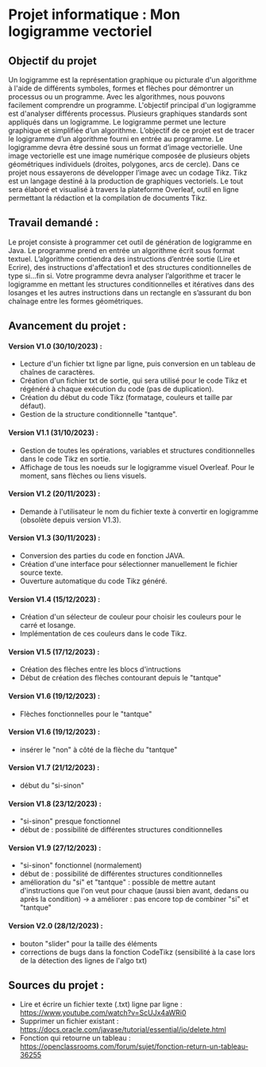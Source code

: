 # Projet informatique : Mon logigramme vectoriel

## Objectif du projet
Un logigramme est la représentation graphique ou picturale d'un algorithme à l'aide de différents symboles, formes et flèches pour démontrer un processus ou un programme. Avec les algorithmes, nous pouvons facilement comprendre un programme. L'objectif principal d'un logigramme est d'analyser différents processus. Plusieurs graphiques standards sont appliqués dans un logigramme. Le logigramme permet une lecture graphique et simplifiée d’un algorithme. L’objectif de ce projet est de tracer le logigramme d’un algorithme fourni en entrée au programme. Le logigramme devra être dessiné sous un format d’image vectorielle. Une image vectorielle est une image numérique composée de plusieurs objets géométriques individuels (droites, polygones, arcs de cercle). Dans ce projet nous essayerons de développer l’image avec un codage Tikz. Tikz est un langage destiné à la production de graphiques vectoriels. Le tout sera élaboré et visualisé à travers la plateforme Overleaf, outil en ligne permettant la rédaction et la compilation de documents Tikz.


## Travail demandé :
Le projet consiste à programmer cet outil de génération de logigramme en Java. Le programme prend en entrée un algorithme écrit sous format textuel. L’algorithme contiendra des instructions d’entrée sortie (Lire et Ecrire), des instructions d'affectation1 et des structures conditionnelles de type si...fin si.
Votre programme devra analyser l’algorithme et tracer le logigramme en mettant les structures conditionnelles et itératives dans des losanges et les autres instructions dans un rectangle en s’assurant du bon chaînage entre les formes géométriques. 

## Avancement du projet :
#### Version V1.0 (30/10/2023) :
- Lecture d'un fichier txt ligne par ligne, puis conversion en un tableau de chaînes de caractères.
- Création d'un fichier txt de sortie, qui sera utilisé pour le code Tikz et régénéré à chaque exécution du code (pas de duplication).
- Création du début du code Tikz (formatage, couleurs et taille par défaut).
- Gestion de la structure conditionnelle "tantque".

#### Version V1.1 (31/10/2023) :
- Gestion de toutes les opérations,  variables et structures conditionnelles dans le code Tikz en sortie.
- Affichage de tous les noeuds sur le logigramme visuel Overleaf. Pour le moment, sans flèches ou liens visuels.

#### Version V1.2 (20/11/2023) :
- Demande à l'utilisateur le nom du fichier texte à convertir en logigramme (obsolète depuis version V1.3).

#### Version V1.3 (30/11/2023) :
- Conversion des parties du code en fonction JAVA.
- Création d'une interface pour sélectionner manuellement le fichier source texte.
- Ouverture automatique du code Tikz généré.

#### Version V1.4 (15/12/2023) :
- Création d'un sélecteur de couleur pour choisir les couleurs pour le carré et losange.
- Implémentation de ces couleurs dans le code Tikz.

#### Version V1.5 (17/12/2023) :
- Création des flèches entre les blocs d'intructions
- Début de création des flèches contourant depuis le "tantque"

#### Version V1.6 (19/12/2023) :
- Flèches fonctionnelles pour le "tantque"

#### Version V1.6 (19/12/2023) :
- insérer le "non" à côté de la flèche du "tantque"

#### Version V1.7 (21/12/2023) :
- début du "si-sinon"

#### Version V1.8 (23/12/2023) :
- "si-sinon" presque fonctionnel
- début de : possibilité de différentes structures conditionnelles

#### Version V1.9 (27/12/2023) :
- "si-sinon" fonctionnel (normalement)
- début de : possibilité de différentes structures conditionnelles
- amélioration du "si" et "tantque" : possible de mettre autant d'instructions que l'on veut pour chaque (aussi bien avant, dedans ou après la condition)
  -> a améliorer : pas encore top de combiner "si" et "tantque"

#### Version V2.0 (28/12/2023) :
- bouton "slider" pour la taille des éléments
- corrections de bugs dans la fonction CodeTikz (sensibilité à la case lors de la détection des lignes de l'algo txt)
  
## Sources du projet :
- Lire et écrire un fichier texte (.txt) ligne par ligne : https://www.youtube.com/watch?v=ScUJx4aWRi0
- Supprimer un fichier existant : https://docs.oracle.com/javase/tutorial/essential/io/delete.html
- Fonction qui retourne un tableau : https://openclassrooms.com/forum/sujet/fonction-return-un-tableau-36255
